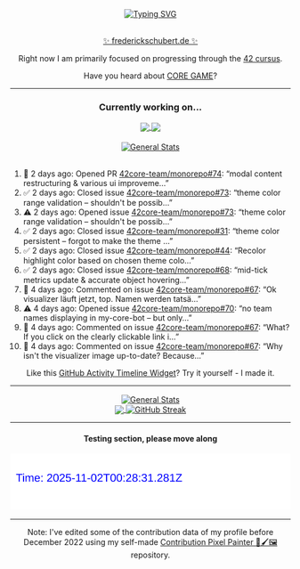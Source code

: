 <div align="center">
	<a href="https://git.io/typing-svg"><img src="https://readme-typing-svg.demolab.com?font=Fira+Code&size=30&pause=1000&color=70A5FD&background=1A1B27&center=true&vCenter=true&repeat=false&random=false&width=550&lines=%F0%9F%91%8B+Hello+World!+I'm+Freddy!+%F0%9F%96%96" alt="Typing SVG" /></a>
</div>
<br>
<div align="center">
	<p></p><a href="https://frederickschubert.de">✨ frederickschubert.de ✨</a></p>
	<p>Right now I am primarily focused on progressing through the <a href="https://github.com/FreddyMSchubert/42_cursus">42 cursus</a>.</p>
	<p>Have you heard about <a href="https://coregame.de/">CORE GAME</a>?</p>
</div>

<hr>

<div align="center">

### Currently working on...

<!-- [![current_repo](https://github-readme-stats.vercel.app/api/pin/?username=FreddyMSchubert&repo=Crafty_Concoctions&theme=tokyonight)](https://github.com/FreddyMSchubert/Crafty_Concoctions) -->

<div align="center">
	<a href="https://github.com/Reptudn/42_transcendence" target="_blank">
		<img align="center" src="https://github-readme-stats.vercel.app/api/pin/?username=Reptudn&repo=42_transcendence&theme=tokyonight" />
	</a>
	<a href="https://github.com/42core-team/monorepo" target="_blank">
		<img align="center" src="https://github-readme-stats.vercel.app/api/pin/?username=42core-team&repo=monorepo&theme=tokyonight" />
	</a>
</div>

<br>

<div align="center">
	<a href="https://github.com/FreddyMSchubert/42_cursus" target="_blank">
		<img align="center" src="https://github-readme-stats.vercel.app/api/pin/?username=FreddyMSchubert&repo=42_cursus&theme=tokyonight" alt="General Stats" />
	</a>
</div>

<br>

<div align="left">
<ol>
<!-- ACTIVITY:START -->
<li>🚀 2 days ago: Opened PR <a href="https://github.com/42core-team/monorepo/pull/74">42core-team/monorepo#74</a>: “modal content restructuring & various ui improveme…”</li>
<li>✅ 2 days ago: Closed issue <a href="https://github.com/42core-team/monorepo/issues/73">42core-team/monorepo#73</a>: “theme color range validation – shouldn't be possib…”</li>
<li>⚠️ 2 days ago: Opened issue <a href="https://github.com/42core-team/monorepo/issues/73">42core-team/monorepo#73</a>: “theme color range validation – shouldn't be possib…”</li>
<li>✅ 2 days ago: Closed issue <a href="https://github.com/42core-team/monorepo/issues/31">42core-team/monorepo#31</a>: “theme color persistent – forgot to make the theme …”</li>
<li>✅ 2 days ago: Closed issue <a href="https://github.com/42core-team/monorepo/issues/44">42core-team/monorepo#44</a>: “Recolor highlight color based on chosen theme colo…”</li>
<li>✅ 2 days ago: Closed issue <a href="https://github.com/42core-team/monorepo/issues/68">42core-team/monorepo#68</a>: “mid-tick metrics update & accurate object hovering…”</li>
<li>💬 4 days ago: Commented on issue <a href="https://github.com/42core-team/monorepo/issues/67#issuecomment-3240392490">42core-team/monorepo#67</a>: “Ok visualizer läuft jetzt, top. Namen werden tatsä…”</li>
<li>⚠️ 4 days ago: Opened issue <a href="https://github.com/42core-team/monorepo/issues/70">42core-team/monorepo#70</a>: “no team names displaying in my-core-bot – but only…”</li>
<li>💬 4 days ago: Commented on issue <a href="https://github.com/42core-team/monorepo/issues/67#issuecomment-3240369259">42core-team/monorepo#67</a>: “What? If you click on the clearly clickable link i…”</li>
<li>💬 4 days ago: Commented on issue <a href="https://github.com/42core-team/monorepo/issues/67#issuecomment-3240362696">42core-team/monorepo#67</a>: “Why isn't the visualizer image up-to-date? Because…”</li>
<!-- ACTIVITY:END -->
</ol>
</div>

Like this [GitHub Activity Timeline Widget](https://github.com/FreddyMSchubert/github-activity-timeline)? Try it yourself - I made it.

<hr>

<div align="center">
	<a href="https://github.com/anuraghazra/github-readme-stats" target="_blank">
		<img height=200 align="center" src="https://github-readme-stats.vercel.app/api?username=FreddyMSchubert&show_icons=true&theme=tokyonight&card_width=650" alt="General Stats" />
	</a>
</div>

<div align="center">
	<a href="https://github.com/anuraghazra/github-readme-stats" target="_blank">
		<img height=200 align="center" src="https://github-readme-stats.vercel.app/api/top-langs/?username=FreddyMSchubert&layout=donut&theme=tokyonight&card_width=320">
	</a>
	<a href="https://github.com/DenverCoder1/github-readme-streak-stats" target="_blank">
		<img height=200 align="center" src="https://streak-stats.demolab.com?user=FreddyMSchubert&theme=tokyonight&date_format=j%20M%5B%20Y%5D&card_width=320&card_height=200&hide_total_contributions=true" alt="GitHub Streak" />
	</a>
</div>

<hr>

#### Testing section, please move along

![GitHub Defenders SVG](https://github.com/FreddyMSchubert/FreddyMSchubert/blob/github_defenders_output/output.svg)

<hr>

Note: I've edited some of the contribution data of my profile before December 2022 using my self-made [Contribution Pixel Painter 🎨🖌️🖼️](https://github.com/FreddyMSchubert/contribution-pixel-painter) repository.
